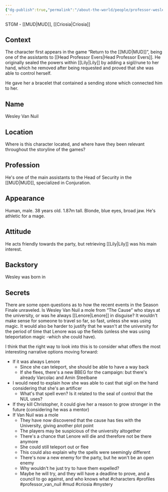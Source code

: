 ```yaml
---
{"dg-publish":true,"permalink":"/about-the-world/people/professor-wesley-van-nuil/"}
---
```


STGM - [[MUD\|MUD]], [[Criosia\|Criosia]]

## Context
The character first appears in the game “Return to the [[MUD\|MUD]]”, being one of the assistants to [[Head Professor Evers\|Head Professor Evers]]. He originally sealed the powers within [[Lily\|Lily]] by adding a sigil/rune to her hand, which he removed after being requested and proved that she was able to control herself.

He gave her a bracelet that contained a sending stone which connected him to her.

## Name
Wesley Van Nuil
## Location
Where is this character located, and where have they been relevant throughout the storyline of the games?
## Profession
He's one of the main assistants to the Head of Security in the [[MUD\|MUD]], specialized in Conjuration.
## Appearance
Human, male. 38 years old. 1.87m tall.
Blonde, blue eyes, broad jaw. He's athletic for a mage.

## Attitude
He acts friendly towards the party, but retrieving [[Lily\|Lily]] was his main interest.

## Backstory
Wesley was born in

## Secrets
There are some open questions as to how the recent events in the Season Finale unraveled. Is Wesley Van Nuil a mole from “The Cause” who stays at the university, or was he always [[Lenore\|Lenore]] in disguise? It wouldn't make sense for someone to travel so far, so fast, unless she was using magic. It would also be harder to justify that he wasn't at the university for the period of time that Lenore was up the fields (unless she was using teleportation magic -which she could have).

I think that the right way to look into this is to consider what offers the most interesting narrative options moving forward:
* If it was always Lenore
    * Since she can teleport, she should be able to have a way back
    * If she flees, there's a new BBEG for the campaign: but there's already Varcolac and Amin Steelbane
* I would need to explain how she was able to cast that sigil on the hand considering that she's an artificer
    * What's that spell even? Is it related to the seal of control that the NUL uses?
* If they kill Christopher, it could give her a reason to grow stronger in the future (considering he was a mentor)
* If Van Nuil was a mole
    * They have now discovered that the cause has ties with the University, giving another plot point
    * The players may be suspicious of the university altogether
    * There's a chance that Lenore will die and therefore not be there anymore
    * She could still teleport out or flee
    * This could also explain why the spells were seemingly different
    * There's now a new enemy for the party, but he won't be an open enemy
    * Why wouldn't he just try to have them expelled?
    * Maybe he will try, and they will have a deadline to prove, and a council to go against, and who knows what
#characters #profiles #professor_van_nuil #mud #criosia #mystery